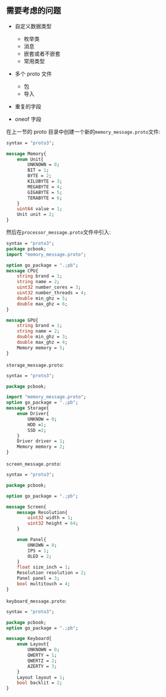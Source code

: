 ## 需要考虑的问题

- 自定义数据类型

  - 枚举类
  - 消息
  - 嵌套或者不嵌套
  - 常用类型

- 多个 proto 文件
  - 包
  - 导入
- 重复的字段
- oneof 字段

在上一节的 proto 目录中创建一个新的`memory_message.proto`文件:

```proto
syntax = "proto3";

message Memory{
    enum Unit{
        UNKNOWN = 0;
        BIT = 1;
        BYTE = 2;
        KILOBYTE = 3;
        MEGABYTE = 4;
        GIGABYTE = 5;
        TERABYTE = 6;
    }
    uint64 value = 1;
    Unit unit = 2;
}

```

然后在`processor_message.proto`文件中引入:

```proto
syntax = "proto3";
package pcbook;
import "memory_message.proto";

option go_package = ".;pb";
message CPU{
    string brand = 1;
    string name = 2;
    uint32 number_cores = 3;
    uint32 number_threads = 4;
    double min_ghz = 5;
    double max_ghz = 6;
}

message GPU{
    string brand = 1;
    string name = 2;
    double min_ghz = 3;
    double max_ghz = 4;
    Memory memory = 5;
}
```

`storage_message.proto`:

```proto
syntax = "proto3";

package pcbook;

import "memory_message.proto";
option go_package = ".;pb";
message Storage{
    enum Driver{
        UNKNOW = 0;
        HDD =1;
        SSD =2;
    }
    Driver driver = 1;
    Memory memory = 2;
}
```

`screen_message.proto`:

```proto
syntax = "proto3";

package pcbook;

option go_package = ".;pb";

message Screen{
    message Resolution{
        uint32 width = 1;
        uint32 height = 64;
    }

    enum Panel{
        UNKOWN = 0;
        IPS = 1;
        OLED = 2;
    }
    float size_inch = 1;
    Resolution resolution = 2;
    Panel panel = 3;
    bool multitouch = 4;
}
```

`keyboard_message.proto`:

```proto
syntax = "proto3";

package pcbook;
option go_package = ".;pb";

message Keyboard{
    enum Layout{
        UNKNOWN = 0;
        QWERTY = 1;
        QWERTZ = 2;
        AZERTY = 3;
    }
    Layout layout = 1;
    bool backlit = 2;
}
```
